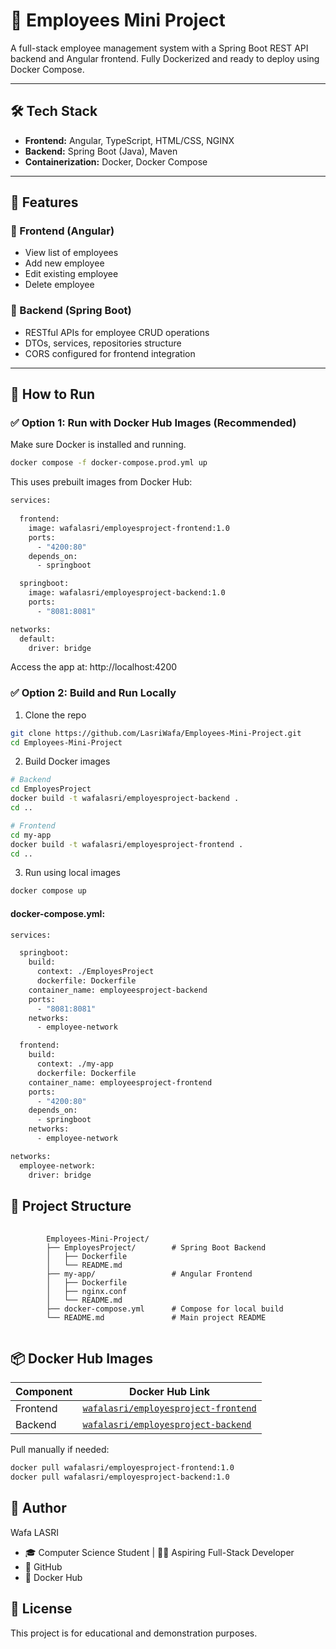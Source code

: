 # 👥 Employees Mini Project

A full-stack employee management system with a Spring Boot REST API backend and Angular frontend. Fully Dockerized and ready to deploy using Docker Compose.

---

## 🛠️ Tech Stack

- **Frontend:** Angular, TypeScript, HTML/CSS, NGINX
- **Backend:** Spring Boot (Java), Maven
- **Containerization:** Docker, Docker Compose

---

## 🎯 Features

### 🔹 Frontend (Angular)
- View list of employees
- Add new employee
- Edit existing employee
- Delete employee

### 🔹 Backend (Spring Boot)
- RESTful APIs for employee CRUD operations
- DTOs, services, repositories structure
- CORS configured for frontend integration

---

## 🚀 How to Run

### ✅ Option 1: Run with Docker Hub Images (Recommended)

Make sure Docker is installed and running.

```bash
docker compose -f docker-compose.prod.yml up
```

This uses prebuilt images from Docker Hub:

```bash
services:
  
  frontend:
    image: wafalasri/employesproject-frontend:1.0
    ports:
      - "4200:80"
    depends_on:
      - springboot

  springboot:
    image: wafalasri/employesproject-backend:1.0
    ports:
      - "8081:8081"

networks:
  default:
    driver: bridge
```

Access the app at: http://localhost:4200

### ✅ Option 2: Build and Run Locally

1. Clone the repo

```bash
git clone https://github.com/LasriWafa/Employees-Mini-Project.git
cd Employees-Mini-Project
```

2. Build Docker images

```bash
# Backend
cd EmployesProject
docker build -t wafalasri/employesproject-backend .
cd ..

# Frontend
cd my-app
docker build -t wafalasri/employesproject-frontend .
cd ..
```

3. Run using local images

```bash
docker compose up
```

#### docker-compose.yml:

```bash
services:

  springboot:
    build:
      context: ./EmployesProject
      dockerfile: Dockerfile
    container_name: employeesproject-backend
    ports:
      - "8081:8081"
    networks:
      - employee-network

  frontend:
    build:
      context: ./my-app
      dockerfile: Dockerfile
    container_name: employeesproject-frontend
    ports:
      - "4200:80"
    depends_on:
      - springboot
    networks:
      - employee-network

networks:
  employee-network:
    driver: bridge

```

## 📁 Project Structure
<pre lang="text">
    <code> 
        Employees-Mini-Project/ 
        ├── EmployesProject/        # Spring Boot Backend 
        │   ├── Dockerfile 
        │   └── README.md 
        ├── my-app/                 # Angular Frontend 
        │   ├── Dockerfile 
        │   ├── nginx.conf 
        │   └── README.md 
        ├── docker-compose.yml      # Compose for local build 
        └── README.md               # Main project README 
    </code>
</pre>

## 📦 Docker Hub Images

| Component | Docker Hub Link                                                                                     |
| --------- | --------------------------------------------------------------------------------------------------- |
| Frontend  | [`wafalasri/employesproject-frontend`](https://hub.docker.com/r/wafalasri/employesproject-frontend) |
| Backend   | [`wafalasri/employesproject-backend`](https://hub.docker.com/r/wafalasri/employesproject-backend)   |

Pull manually if needed:

```bash
docker pull wafalasri/employesproject-frontend:1.0
docker pull wafalasri/employesproject-backend:1.0
```

## 👤 Author
Wafa LASRI
- 🎓 Computer Science Student | 👩‍💻 Aspiring Full-Stack Developer
- 🔗 GitHub
- 🐳 Docker Hub


## 📜 License
This project is for educational and demonstration purposes.
